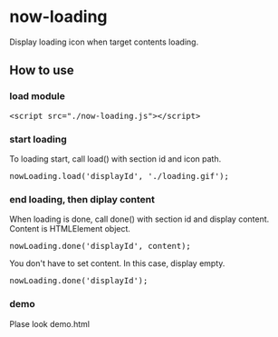 # now-loading
Display loading icon when target contents loading.

## How to use

### load module
<pre>
&lt;script src="./now-loading.js"&gt;&lt;/script&gt;
</pre>

### start loading
To loading start, call load() with section id and icon path.
<pre>
nowLoading.load('displayId', './loading.gif');
</pre>

### end loading, then diplay content
When loading is done, call done() with section id and display content.
Content is HTMLElement object.
<pre>
nowLoading.done('displayId', content);
</pre>

You don't have to set content.
In this case, display empty.
<pre>
nowLoading.done('displayId');
</pre>

### demo
Plase look demo.html

